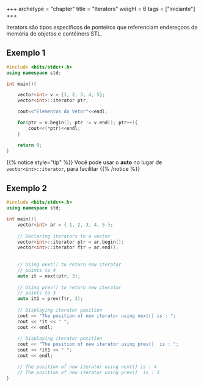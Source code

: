 +++
archetype = "chapter"
title = "Iterators"
weight = 6
tags = ["iniciante"]
+++

Iterators são tipos específicos de ponteiros que referenciam
endereçoos de memória de objetos e contêiners STL.

## Exemplo 1

```cpp
#include <bits/stdc++.h>
using namespace std;

int main(){

    vector<int> v = {1, 2, 3, 4, 5};
    vector<int>::iterator ptr;

    cout<<"Elementos do Vetor"<<endl;

    for(ptr = v.begin(); ptr != v.end(); ptr++){
        cout<<(*ptr)<<endl;
    }

    return 0;
}
```

{{% notice style="tip" %}}
Você pode usar o **auto** no lugar de ```vector<int>::iterator```, para facilitar
{{% /notice %}}

## Exemplo 2

```cpp
#include <bits/stdc++.h>
using namespace std;

int main(){
    vector<int> ar = { 1, 2, 3, 4, 5 };
      
    // Declaring iterators to a vector
    vector<int>::iterator ptr = ar.begin();
    vector<int>::iterator ftr = ar.end();
     
     
    // Using next() to return new iterator
    // points to 4
    auto it = next(ptr, 3);
      
    // Using prev() to return new iterator
    // points to 3
    auto it1 = prev(ftr, 3);
      
    // Displaying iterator position
    cout << "The position of new iterator using next() is : ";
    cout << *it << " ";
    cout << endl;
      
    // Displaying iterator position
    cout << "The position of new iterator using prev()  is : ";
    cout << *it1 << " ";
    cout << endl;

    // The position of new iterator using next() is : 4 
    // The position of new iterator using prev()  is : 3 
}
```
